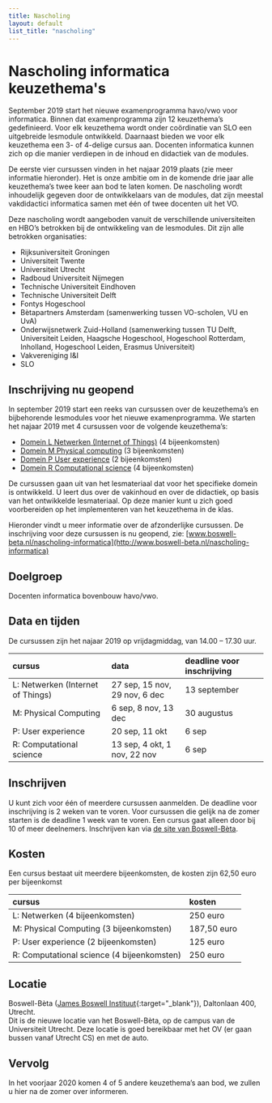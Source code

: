 ```yaml
---
title: Nascholing
layout: default
list_title: "nascholing"
---
```


# Nascholing informatica keuzethema's
September 2019 start het nieuwe examenprogramma havo/vwo voor informatica. Binnen dat examenprogramma zijn 12 keuzethema’s gedefinieerd. Voor elk keuzethema wordt onder coördinatie van SLO een uitgebreide lesmodule ontwikkeld. Daarnaast bieden we voor elk keuzethema een 3- of 4-delige cursus aan. Docenten informatica kunnen zich op die manier verdiepen in de inhoud en didactiek van de modules.

De eerste vier cursussen vinden in het najaar 2019 plaats (zie meer informatie hieronder). Het is onze ambitie om in de komende drie jaar alle keuzethema’s twee keer aan bod te laten komen. De nascholing wordt inhoudelijk gegeven door de ontwikkelaars van de modules, dat zijn meestal vakdidactici informatica samen met één of twee docenten uit het VO.

Deze nascholing wordt aangeboden vanuit de verschillende universiteiten en HBO’s betrokken bij de ontwikkeling van de lesmodules. Dit zijn alle betrokken organisaties:
* Rijksuniversiteit Groningen
* Universiteit Twente
* Universiteit Utrecht
* Radboud Universiteit Nijmegen
* Technische Universiteit Eindhoven
* Technische Universiteit Delft
* Fontys Hogeschool
* Bètapartners Amsterdam (samenwerking tussen VO-scholen, VU en UvA)
* Onderwijsnetwerk Zuid-Holland (samenwerking  tussen TU Delft, Universiteit Leiden, Haagsche Hogeschool, Hogeschool Rotterdam, Inholland, Hogeschool Leiden, Erasmus Universiteit)
* Vakvereniging I&I
* SLO

## Inschrijving nu geopend
In september 2019 start een reeks van cursussen over de keuzethema’s en bijbehorende lesmodules voor het nieuwe examenprogramma. We starten het najaar 2019 met 4 cursussen voor de volgende keuzethema’s:

* [Domein L Netwerken (Internet of Things)](nascholingen/nascholing_L)   (4 bijeenkomsten)
* [Domein M Physical computing](naschlingen/nascholing_M) (3 bijeenkomsten)
* [Domein P User experience](nascholingen/nascholing_P) (2 bijeenkomsten)
* [Domein R Computational science](nascholingen/nascholing_R) (4 bijeenkomsten)

De cursussen gaan uit van het lesmateriaal dat voor het specifieke domein is ontwikkeld. U leert dus over de vakinhoud en over de didactiek, op basis van het ontwikkelde lesmateriaal. Op deze manier kunt u zich goed voorbereiden op het implementeren van het keuzethema in de klas.

Hieronder vindt u meer informatie over de afzonderlijke cursussen. De inschrijving voor deze cursussen is nu geopend, zie: [www.boswell-beta.nl/nascholing-informatica](http://www.boswell-beta.nl/nascholing-informatica)

## Doelgroep

Docenten informatica bovenbouw havo/vwo.

## Data en tijden
De cursussen zijn het najaar 2019 op vrijdagmiddag, van 14.00 – 17.30 uur.

| cursus | data | deadline voor inschrijving
| :---   | :---  | :---
| L: Netwerken (Internet of Things) |	27 sep, 15 nov, 29 nov, 6 dec | 13 september
| M: Physical Computing		          | 6 sep, 8 nov, 13 dec | 30 augustus
| P: User experience	              |	20 sep, 11 okt | 6 sep
| R: Computational science	        | 13 sep, 4 okt, 1 nov, 22 nov | 6 sep

## Inschrijven

U kunt zich voor één of meerdere cursussen aanmelden. De deadline voor inschrijving is 2 weken van te voren. Voor cursussen die gelijk na de zomer starten is de deadline 1 week van te voren. Een cursus gaat alleen door bij 10 of meer deelnemers.
Inschrijven kan via [de site van Boswell-Bèta](http://www.boswell-beta.nl/nascholing-informatica).

## Kosten

Een cursus bestaat uit meerdere bijeenkomsten, de kosten zijn 62,50 euro per bijeenkomst

| cursus | kosten |
| :--- | :--- |
| L: Netwerken (4 bijeenkomsten)	| 	250 euro |
| M: Physical Computing (3 bijeenkomsten)	| 187,50 euro |
| P: User experience (2 bijeenkomsten)	|	125 euro |
| R: Computational science (4 bijeenkomsten) |	250 euro |

## Locatie

Boswell-Bèta ([James Boswell Instituut](http://www.boswell-beta.nl){:target="_blank"}),
Daltonlaan 400,  Utrecht. <br>
Dit is de nieuwe locatie van het Boswell-Bèta, op de campus van de Universiteit Utrecht. Deze locatie is goed bereikbaar met het OV (er gaan bussen vanaf Utrecht CS) en met de auto.

## Vervolg

In het voorjaar 2020 komen 4 of 5 andere keuzethema’s aan bod, we zullen u hier na de zomer over informeren.
